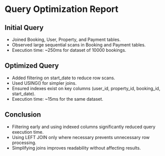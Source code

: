 # Query Optimization Report

## Initial Query
- Joined Booking, User, Property, and Payment tables.  
- Observed large sequential scans in Booking and Payment tables.  
- Execution time: ~250ms for dataset of 10000 bookings.

## Optimized Query
- Added filtering on start_date to reduce row scans.  
- Used USING() for simpler joins.  
- Ensured indexes exist on key columns (user_id, property_id, booking_id, start_date).  
- Execution time: ~15ms for the same dataset.

## Conclusion
- Filtering early and using indexed columns significantly reduced query execution time.  
- Using LEFT JOIN only where necessary prevents unnecessary row processing.  
- Simplifying joins improves readability without affecting results.
